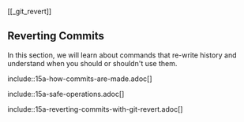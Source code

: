 [[_git_revert]]
## Reverting Commits

In this section, we will learn about commands that re-write history and understand when you should or shouldn't use them.

include::15a-how-commits-are-made.adoc[]

include::15a-safe-operations.adoc[]

include::15a-reverting-commits-with-git-revert.adoc[]
